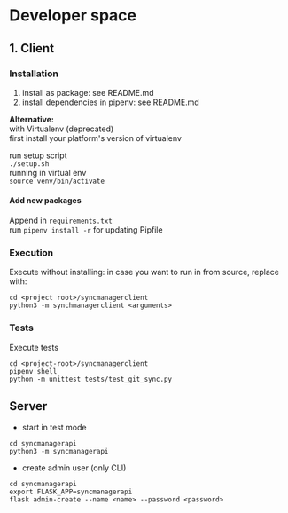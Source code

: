 # Developer space

## 1. Client

### Installation
1. install as package: see README.md
2. install dependencies in pipenv: see README.md

__Alternative:__  
with Virtualenv (deprecated)  
first install your platform's version of virtualenv  

run setup script  
`./setup.sh`  
running in virtual env  
`source venv/bin/activate`  

#### Add new packages
Append in `requirements.txt`  
run `pipenv install -r` for updating Pipfile

### Execution
Execute without installing: in case you want to run in from source, replace with:
```
cd <project root>/syncmanagerclient
python3 -m synchmanagerclient <arguments>
```

### Tests
Execute tests
```
cd <project-root>/syncmanagerclient
pipenv shell
python -m unittest tests/test_git_sync.py
```

## Server
* start in test mode
```
cd syncmanagerapi
python3 -m syncmanagerapi 
```
* create admin user (only CLI)
```
cd syncmanagerapi
export FLASK_APP=syncmanagerapi 
flask admin-create --name <name> --password <password>
```